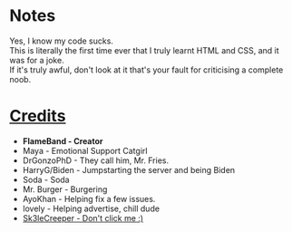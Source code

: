 # Notes
Yes, I know my code sucks.   
This is literally the first time ever that I truly learnt HTML and CSS, and it was for a joke.   
If it's truly awful, don't look at it that's your fault for criticising a complete noob.   

# [Credits](http://sus.fries.pics)
- **FlameBand - Creator**
- Maya - Emotional Support Catgirl
- DrGonzoPhD - They call him, Mr. Fries.
- HarryG/Biden - Jumpstarting the server and being Biden
- Soda - Soda
- Mr. Burger - Burgering
- AyoKhan - Helping fix a few issues.
- lovely - Helping advertise, chill dude
- [Sk3leCreeper - Don't click me :)](https://www.youtube.com/watch?v=gkTb9GP9lVI)
